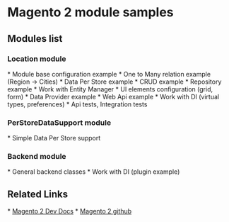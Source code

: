 <h1>Magento 2 module samples</h1>

<h2>Modules list</h2>

<h3>Location module</h3>
* Module base configuration example
* One to Many relation example (Region -> Cities)
* Data Per Store example
* CRUD example
* Repository example
* Work with Entity Manager
* UI elements configuration (grid, form)
* Data Provider example
* Web Api example
* Work with DI  (virtual types, preferences)
* Api tests, Integration tests

<h3>PerStoreDataSupport module</h3>
* Simple Data Per Store support

<h3>Backend module</h3>
* General backend classes
* Work with DI  (plugin example)

<h2>Related Links</h2>
* <a href="http://devdocs.magento.com/">Magento 2 Dev Docs</a>
* <a href="https://github.com/magento/">Magento 2 github</a>

